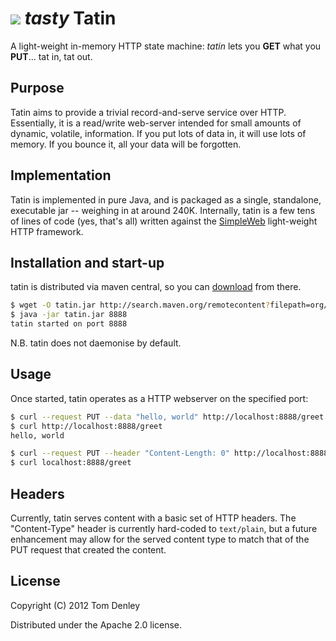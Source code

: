 [![][logo]][website] *tasty*
Tatin
=====

A light-weight in-memory HTTP state machine: *tatin* lets you __GET__ what you __PUT__... tat in, tat out.

Purpose
-------
Tatin aims to provide a trivial record-and-serve service over HTTP.  Essentially, it is a read/write web-server intended for small amounts of dynamic, volatile, information.  If you put lots of data in, it will use lots of memory.  If you bounce it, all your data will be forgotten.

Implementation
--------------
Tatin is implemented in pure Java, and is packaged as a single, standalone, executable jar -- weighing in at around 240K.  Internally, tatin is a few tens of lines of code (yes, that's all) written against the [SimpleWeb] light-weight HTTP framework.

Installation and start-up
-------------------------
tatin is distributed via maven central, so you can [download] from there.
```bash
$ wget -O tatin.jar http://search.maven.org/remotecontent?filepath=org/netmelody/tatin/tatin/0.0.2/tatin-0.0.2.jar
$ java -jar tatin.jar 8888
tatin started on port 8888
```
N.B. tatin does not daemonise by default.

Usage
-----
Once started, tatin operates as a HTTP webserver on the specified port:
```bash
$ curl --request PUT --data "hello, world" http://localhost:8888/greet
$ curl http://localhost:8888/greet
hello, world

$ curl --request PUT --header "Content-Length: 0" http://localhost:8888/greet
$ curl localhost:8888/greet

```

Headers
-------
Currently, tatin serves content with a basic set of HTTP headers.  The "Content-Type" header is currently hard-coded to `text/plain`, but a future enhancement may allow for the served content type to match that of the PUT request that created the content.

License
-------
Copyright (C) 2012 Tom Denley

Distributed under the Apache 2.0 license.

[logo]: https://raw.github.com/netmelody/tatin/master/tatin.png
[website]: http://netmelody.org/tatin
[download]: http://search.maven.org/#search%7Cga%7C1%7Cg%3A%22org.netmelody.tatin%22
[SimpleWeb]: http://www.simpleframework.org
